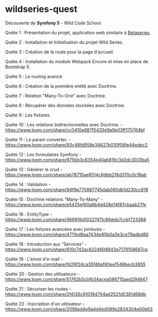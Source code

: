 # wildseries-quest

Découverte de **Symfony 5** - Wild Code School

Quête 1 : Présentation du projet, application web similaire à [Betaseries](https://www.betaseries.com/series/nofilter).

Quête 2 : Installation et Initialisation du projet Wild Series.

Quête 3 : Création de la route pour la page d'accueil.

Quête 4 : Installation du module Webpack Encore et mise en place de Bootstrap 5.

Quête 5 : Le routing avancé.

Quête 6 : Création de la première entité avec Doctrine.

Quête 7 : Relation "Many-To-One" avec Doctrine.

Quête 8 : Récupérer des données stockées avec Doctrine.

Quête 9 : Les fixtures.

Quête 10 : Les relations bidirectionnelles avec Doctrine. - https://www.loom.com/share/cc0410e687f5433e9a9e03ff175764bf

Quête 11 : Le param converter. - https://www.loom.com/share/93c48fd958e34627b010f08fe44edec2

Quête 12 : Les formulaires Symfony - https://www.loom.com/share/875bb3c6354e40ab816c3d2dc3031ba5

Quête 13 : Générer le crud - https://www.loom.com/share/ab78715ae8514c6dbb216d370c0c18ab

Quête 14 : Validation - https://www.loom.com/share/94f9e770887745dab060db1d230cc818

Quête 15 : Doctrine relations “Many-To-Many” - https://www.loom.com/share/e5425ef60a6b4d428e14f87cbaab27fe

Quête 16 : EntityType - https://www.loom.com/share/966916d10327411c89deb7ccbf723368

Quête 17 : Les fixtures avancées avec jointures - https://www.loom.com/share/4711bd9aa7434e95b0a3e3ce79adbd80

Quête 18 :  Introduction aux “Services” - https://www.loom.com/share/610c742ac8224608843e7179158687ce

Quête 19 : L'envoi d'e-mail - https://www.loom.com/share/fd29f24ca35f46af80ee1548becb3855

Quête 20 : Gestion des utilisateurs - https://www.loom.com/share/51762b5cbfb34acea086715aed29d647

Quête 21 : Sécuriser les routes - https://www.loom.com/share/2f4126c610184794ad2521d5391d68db

Quête 22 : Inscription d'un utilisateur - https://www.loom.com/share/2096ed4e9a4d4ed089e2834304e00b63